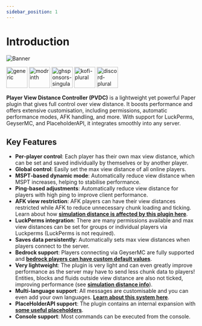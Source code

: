 ```yaml
---
sidebar_position: 1
---
```


# Introduction

![Banner](https://i.ibb.co/p1fVk8s/Banner-min.webp)
<p>
    <a style={{paddingRight: 0.5 + 'em'}} href="https://docs.wyzebb.dev/docs/pvdc/intro"><img alt="generic" height="56" src="https://cdn.jsdelivr.net/npm/@intergrav/devins-badges@3/assets/cozy/documentation/generic_vector.svg" /></a>
    <a style={{paddingRight: 0.5 + 'em'}} href="https://modrinth.com/plugin/pvdc"><img alt="modrinth" height="56" src="https://cdn.jsdelivr.net/npm/@intergrav/devins-badges@3/assets/cozy/available/modrinth_vector.svg" /></a>
    <a style={{paddingRight: 0.5 + 'em'}} href="https://github.com/sponsors/Wyzebb"><img alt="ghsponsors-singular" height="56" src="https://cdn.jsdelivr.net/npm/@intergrav/devins-badges@3/assets/cozy/donate/ghsponsors-singular_64h.png" /></a>
    <a style={{paddingRight: 0.5 + 'em'}} href="https://ko-fi.com/wyzebb"><img alt="kofi-plural" height="56" src="https://cdn.jsdelivr.net/npm/@intergrav/devins-badges@3/assets/cozy-minimal/donate/kofi-plural_vector.svg" /></a>
    <a style={{paddingRight: 0.5 + 'em'}} href="https://discord.gg/akbd8EPSgr"><img alt="discord-plural" height="56" src="https://cdn.jsdelivr.net/npm/@intergrav/devins-badges@3/assets/cozy-minimal/social/discord-plural_vector.svg" /></a>
</p>

**Player View Distance Controller (PVDC)** is a lightweight yet powerful Paper plugin that gives full control over view distance. It boosts performance and offers extensive customisation, including permissions, automatic performance modes, AFK handling, and more. With support for LuckPerms, GeyserMC, and PlaceholderAPI, it integrates smoothly into any server.

## **Key Features**
- **Per-player control**: Each player has their own max view distance, which can be set and saved individually by themselves or by another player.
- **Global control**: Easily set the max view distance of all online players.
- **MSPT‑based dynamic mode**: Automatically reduce view distance when MSPT increases, helping to stabilise performance.
- **Ping‑based adjustments**: Automatically reduce view distance for players with high ping to improve client performance.
- **AFK view restriction**: AFK players can have their view distances restricted while AFK to reduce unnecessary chunk loading and ticking. Learn about how **[simulation distance is affected by this plugin here](./faqs/sim_distance.md)**.
- **LuckPerms integration**: There are many permissions available and max view distances can be set for groups or individual players via Luckperms (LuckPerms is not required).
- **Saves data persistently**: Automatically sets max view distances when players connect to the server.
- **Bedrock support**: Players connecting via GeyserMC are fully supported and **[bedrock players can have custom default values](../pvdc/config/config.yml.md)**.
- **Very lightweight**: The plugin is very light and can even greatly improve performance as the server may have to send less chunk data to players! Entities, blocks and fluids outside view distance are also not ticked, improving performance (see **[simulation distance info](./faqs/sim_distance.md)**).
- **Multi-language support**: All messages are customisable and you can even add your own languages. **[Learn about this system here](../pvdc/config/lang.md)**.
- **PlaceHolderAPI support**: The plugin contains an internal expansion with **[some useful placeholders](../pvdc/hooks/placeholderAPI.md)**.
- **Console support**: Most commands can be executed from the console.